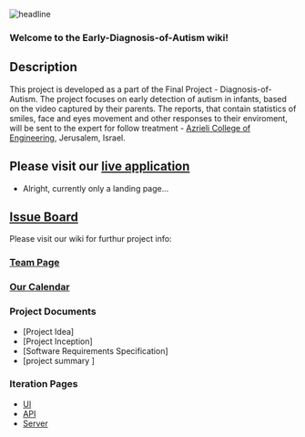 ![headline](https://github.com/Tal-C/Identification-of-Autism/blob/master/pics/temp/logo.png)


### Welcome to the Early-Diagnosis-of-Autism wiki!

## Description
This project is developed as a part of the Final Project - Diagnosis-of-Autism. 
The project focuses on early detection of autism in infants,
based on the video captured by their parents.
The reports, that contain statistics of smiles, face and eyes movement and other
responses to their enviroment, will be sent to the expert for follow treatment - [Azrieli College of Engineering](http://www.jce.ac.il/), Jerusalem, Israel.




## Please visit our [live application](https://demo.reactstarterkit.com/)
- Alright, currently only a landing page...

## [Issue Board](https://github.com/Tal-C/Identification-of-Autism/issues)

Please visit our wiki for furthur project info: 

### [Team Page](https://github.com/Tal-C/Identification-of-Autism/wiki/Team)
### [Our Calendar](https://teamup.com/ks6a6784e73f227028)
### Project Documents
- [Project Idea]
- [Project Inception]
- [Software Requirements Specification]
- [project summary ]

### Iteration Pages
- [UI](https://github.com/Tal-C/Identification-of-Autism/wiki/UI)
- [API](https://github.com/Tal-C/Identification-of-Autism/wiki/API)
- [Server](https://github.com/Tal-C/Identification-of-Autism/wiki/Server)




